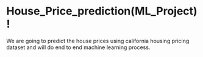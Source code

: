 # House_Price_prediction(ML_Project)! # 

We are going to predict the house prices using california housing pricing dataset and will do end to end machine learning process.
